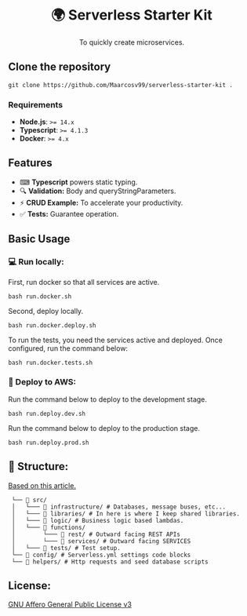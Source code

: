 <h1 align="center">🌍 Serverless Starter Kit</h1>
<p align="center">To quickly create microservices.</p>

## Clone the repository

```
git clone https://github.com/Maarcosv99/serverless-starter-kit .
```

### Requirements

- **Node.js**: `>= 14.x`
- **Typescript**: `>= 4.1.3`
- **Docker**: `>= 4.x`

## Features

- ⌨ **Typescript** powers static typing.
- 🔍 **Validation:** Body and queryStringParameters.
- ⚡ **CRUD Example:** To accelerate your productivity.
- ✅ **Tests:** Guarantee operation.

## Basic Usage

### 💻 Run locally:

<p>First, run docker so that all services are active.</p>

```
bash run.docker.sh
```

<p>Second, deploy locally.</p>

```
bash run.docker.deploy.sh
```

<p>To run the tests, you need the services active and deployed. Once configured, run the command below:</p>

```
bash run.docker.tests.sh
```


### 🚀 Deploy to AWS:

<p>Run the command below to deploy to the development stage.</p>

```
bash run.deploy.dev.sh
```

<p>Run the command below to deploy to the production stage.</p>

```
bash run.deploy.prod.sh
```

## 📁 Structure:

[Based on this article.](https://medium.com/itnext/microservices-with-serverless-framework-3a4ee4d721ed)

```
 └── 📂 src/
 │   └─── 📂 infrastructure/ # Databases, message buses, etc...
 │   └─── 📂 libraries/ # In here is where I keep shared libraries.
 │   └─── 📂 logic/ # Business logic based lambdas.
 │   └─── 📂 functions/
 │        └─── 📂 rest/ # Outward facing REST APIs
 │        └─── 📂 services/ # Outward facing SERVICES
 │   └─── 📂 tests/ # Test setup.
 └── 📂 config/ # Serverless.yml settings code blocks
 └── 📂 helpers/ # Http requests and seed database scripts
```

## License:

[GNU Affero General Public License v3](https://www.gnu.org/licenses/agpl-3.0.en.html)
